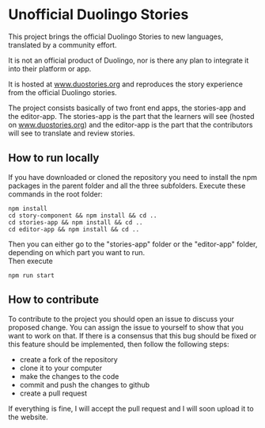 # Unofficial Duolingo Stories
This project brings the official Duolingo Stories to new languages, translated by a community effort.

It is not an official product of Duolingo, nor is there any plan to integrate it into their platform or app.

It is hosted at www.duostories.org and reproduces the story experience from the official Duolingo stories.

The project consists basically of two front end apps, the stories-app and the editor-app. The stories-app is the part that 
the learners will see (hosted on www.duostories.org) and the editor-app is the part that the contributors will see to 
translate and review stories.

## How to run locally

If you have downloaded or cloned the repository you need to install the npm packages in the parent folder and all the three subfolders. Execute these commands in the root folder:

```
npm install
cd story-component && npm install && cd ..
cd stories-app && npm install && cd ..
cd editor-app && npm install && cd ..
```
   
Then you can either go to the "stories-app" folder or the "editor-app" folder, depending on which part you want to run.  
Then execute

```
npm run start
```
   
## How to contribute
To contribute to the project you should open an issue to discuss your proposed change. You can assign the issue to yourself to show that you want to work on that. If there is a consensus that this bug should be fixed or this feature should be implemented, then follow the following steps:

  - create a fork of the repository
  - clone it to your computer
  - make the changes to the code
  - commit and push the changes to github
  - create a pull request
  
If everything is fine, I will accept the pull request and  I will soon upload it to the website.
